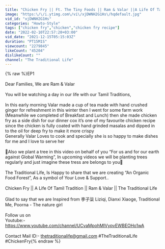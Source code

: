 ```yaml
---
title: "Chicken Fry || Ft. The Tiny Foods || Ram & Valar ||A Life Of Tamil Tradition || The Traditional Life"
image: "https:\/\/i.ytimg.com\/vi\/xjDWNH2G1Hs\/hqdefault.jpg"
vid_id: "xjDWNH2G1Hs"
categories: "Howto-Style"
tags: ["chicken fry","chicken","chicken fry recipe"]
date: "2022-02-10T22:57:20+03:00"
vid_date: "2021-12-15T05:15:03Z"
duration: "PT15M1S"
viewcount: "2279845"
likeCount: "45204"
dislikeCount: ""
channel: "The Traditional Life"
---
```

{% raw %}EP1<br /><br />Dear Families, We are Ram &amp; Valar<br /><br />You will be watching a day in our life with our Tamil Traditions,<br /><br />In this early morning Valar made a cup of tea made with hand crushed ginger for refreshment in this winter then I went for some farm work (Meanwhile we completed of Breakfast and Lunch) then she made chicken fry as a side dish for our dinner cox it’s one of my favourite chicken recipe since the chicken is fully coated with hand grinded masalas and dipped in to the oil for deep fry to make it more crispy<br />Generally Valar Loves to cook and specially she is so happy to make dishes for me and I love to serve her<br /><br />🌱Also we plant a tree in this video on behalf of you “For us and for our earth against Global Warming”, In upcoming videos we will be planting trees regularly and just imagine these tress are belongs to you🌱<br /><br />The Traditional Life, Is Happy to share that we are creating “An Organic Food Forest”, As a symbol of  Your Love &amp; Support..<br /><br />Chicken Fry || A Life Of Tamil Tradition || Ram &amp; Valar || The Traditional Life<br /><br />Glad to say that we are Inspired from 李子柒 Liziqi, Dianxi Xiaoge, Traditional Me, Poorna - The nature girl<br /><br />Follow us on<br />Youtube:- <a rel="nofollow" target="blank" href="https://www.youtube.com/channel/UCvaMpohMIVypvEWBEOHo1wA">https://www.youtube.com/channel/UCvaMpohMIVypvEWBEOHo1wA</a><br /><br />Contact Mail ID:- thetraditionalife@gmail.com #TheTraditionalLife #ChickenFry{% endraw %}
